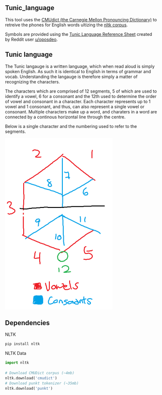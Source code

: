 ## Tunic_language

This tool uses the [CMUdict (the Carnegie Mellon Pronouncing Dictionary)](https://github.com/cmusphinx/cmudict) to retreive the phones for English words ultizing the [nltk corpus](https://www.nltk.org/_modules/nltk/corpus/reader/cmudict.html).

Symbols are provided using the [Tunic Language Reference Sheet](https://www.reddit.com/r/TunicGame/comments/tgc056/tunic_language_reference_sheet_big_spoiler/) created by Reddit user [u/oposdeo](https://www.reddit.com/user/oposdeo/).

## Tunic language

The Tunic langauge is a written language, which when read aloud is simply spoken English. As such it is identical to English in terms of grammar and vocab. Understanding the langauge is therefore simply a matter of recognizing the characters.

The characters which are comprised of 12 segments, 5 of which are used to identify a vowel, 6 for a consonant and the 12th used to determine the order of vowel and consonant in a character. Each character represents up to 1 vowel and 1 consonant, and thus, can also represent a single vowel or consonant. Multiple characters make up a word, and charaters in a word are connected by a continous horizontal line through the centre.

Below is a single character and the numbering used to refer to the segments. 

![Segments](assets/segments.png)

## Dependencies

NLTK
```bash
pip install nltk
```

NLTK Data
```python
import nltk

# Download CMUDict corpus (~4mb)
nltk.download('cmudict')
# Download punkt tokenizer (~35mb)
nltk.download('punkt')
```